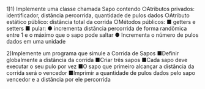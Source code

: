 1)1) Implemente uma classe chamada Sapo contendo
○Atributos privados: identificador, distância percorrida, quantidade de pulos dados
○Atributo estático público: distância total da corrida
○Métodos públicos:
■ getters e setters
■ pular:
  ● incrementa distância percorrida de forma randômica entre 1 e o máximo que o sapo
  pode saltar
  ● Incrementa o número de pulos dados em uma unidade

2)Implemente um programa que simule a Corrida de Sapos
■Definir globalmente a distância da corrida
■Criar três sapos
■Cada sapo deve executar o seu pulo por vez
■O sapo que primeiro alcançar a distância da corrida será o vencedor
■Imprimir a quantidade de pulos dados pelo sapo vencedor e a distância por ele percorrida
